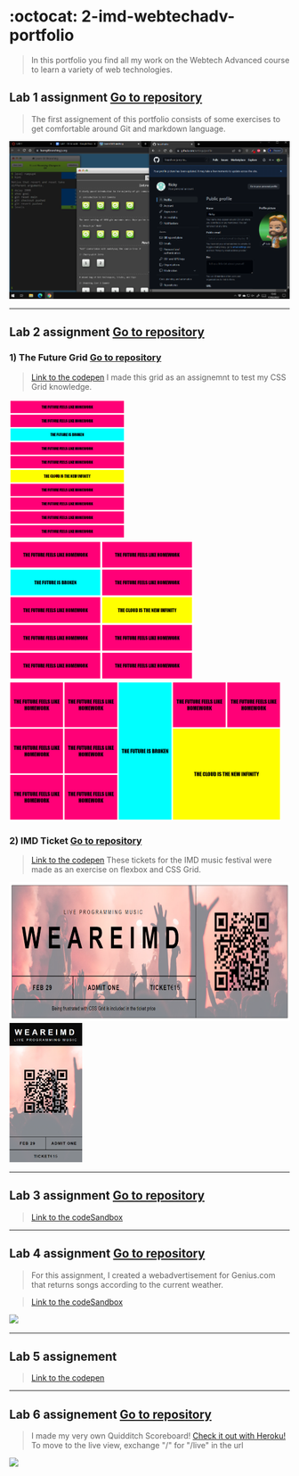 # :octocat: 2-imd-webtechadv-portfolio
> In this portfolio you find all my work on the Webtech Advanced course to learn a variety of web technologies.


## Lab 1 assignment [Go to repository](https://github.com/ellendeveth/2imd-webtechadvanced-lab1.git)
> The first assignement of this portfolio consists of some exercises to get comfortable around Git and markdown language.

![Sreenshot GIT](https://github.com/Rix11-H/2-imd-webtechadv-portfolio/blob/main/lab1/screenshot-gitLearning.png)


****


## Lab 2 assignment [Go to repository](https://github.com/Rix11-H/2-imd-webtechadv-portfolio/tree/main/lab2)


### 1) The Future Grid [Go to repository](https://github.com/Rix11-H/2-imd-webtechadv-portfolio/tree/main/lab2/the-future)
> [Link to the codepen](https://codepen.io/Rix11/pen/Exbpodd)
> I made this grid as an assignemnt to test my CSS Grid knowledge.


<img src="https://github.com/Rix11-H/2-imd-webtechadv-portfolio/blob/main/lab2/scrnshots/theFuture-sm.png" height="250"/>
<img src="https://github.com/Rix11-H/2-imd-webtechadv-portfolio/blob/main/lab2/scrnshots/theFuture-md.png" height="250"/>
<img src="https://github.com/Rix11-H/2-imd-webtechadv-portfolio/blob/main/lab2/scrnshots/theFuture-lg.png" height="250"/>


### 2) IMD Ticket [Go to repository](https://github.com/Rix11-H/2-imd-webtechadv-portfolio/tree/main/lab2/IMD-ticket)
> [Link to the codepen](https://codepen.io/Rix11/pen/GROByWK)
> These tickets for the IMD music festival were made as an exercise on flexbox and CSS Grid.

<img src="https://github.com/Rix11-H/2-imd-webtechadv-portfolio/blob/main/lab2/scrnshots/imdTicket-desktop.png" height="250"/>
<img src="https://github.com/Rix11-H/2-imd-webtechadv-portfolio/blob/main/lab2/scrnshots/imdTicket-mobile.png" height="250"/>


*******

## Lab 3 assignment [Go to repository](https://github.com/Rix11-H/2-imd-webtechadv-portfolio/tree/main/lab3)
> [Link to the codeSandbox](https://codesandbox.io/s/blazing-lake-drjo1x?file=/index.html)

*************

## Lab 4 assignment [Go to repository](https://github.com/Rix11-H/2-imd-webtechadv-portfolio/tree/main/lab3)
> For this assignment, I created a webadvertisement for Genius.com that returns songs according to the current weather.

> [Link to the codeSandbox](https://codesandbox.io/s/confident-gauss-yp49mw)
<img src="https://media.giphy.com/media/jr0vhfFQ0OyBkuROpi/giphy.gif" height="250"/>

*************

## Lab 5 assignement
> [Link to the codepen](https://codepen.io/Rix11/pen/gOoEvVL)

****************

## Lab 6 assignement [Go to repository](https://github.com/Rix11-H/live-scoreboard-app)
> I made my very own Quidditch Scoreboard!
> [Check it out with Heroku!](https://quidditch-scoreboard.herokuapp.com/)
> To move to the live view, exchange "/" for "/live" in the url

<img src="https://media.giphy.com/media/xCpBgX5TUWFM1sWPKm/giphy.gif" height="250"/>


